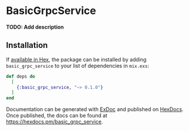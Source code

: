 # BasicGrpcService

**TODO: Add description**

## Installation

If [available in Hex](https://hex.pm/docs/publish), the package can be installed
by adding `basic_grpc_service` to your list of dependencies in `mix.exs`:

```elixir
def deps do
  [
    {:basic_grpc_service, "~> 0.1.0"}
  ]
end
```

Documentation can be generated with [ExDoc](https://github.com/elixir-lang/ex_doc)
and published on [HexDocs](https://hexdocs.pm). Once published, the docs can
be found at <https://hexdocs.pm/basic_grpc_service>.

